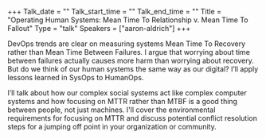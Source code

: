 +++
Talk_date = ""
Talk_start_time = ""
Talk_end_time = ""
Title = "Operating Human Systems: Mean Time To Relationship v. Mean Time To Fallout"
Type = "talk"
Speakers = ["aaron-aldrich"]
+++

DevOps trends are clear on measuring systems Mean Time To Recovery rather than Mean Time Between Failures. I argue that worrying about time between failures actually causes more harm than worrying about recovery. But do we think of our human systems the same way as our digital? I’ll apply lessons learned in SysOps to HumanOps.

I’ll talk about how our complex social systems act like complex computer systems and how focusing on MTTR rather than MTBF is a good thing between people, not just machines. I'll cover the environmental requirements for focusing on MTTR and discuss potential conflict resolution steps for a jumping off point in your organization or community.
